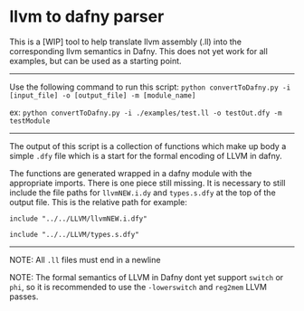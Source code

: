 # llvm to dafny parser

This is a [WIP] tool to help translate llvm assembly (.ll) into the corresponding llvm semantics in Dafny. 
This does not yet work for all examples, but can be used as a starting point.

---

Use the following command to run this script: `python convertToDafny.py -i [input_file] -o [output_file] -m [module_name]`

ex: `python convertToDafny.py -i ./examples/test.ll -o testOut.dfy -m testModule`

---

The output of this script is a collection of functions which make up body a simple `.dfy` file which is a start for the formal encoding of LLVM in dafny. 

The functions are generated wrapped in a dafny module with the appropriate imports. There is one piece still missing. It is necessary to still include the file paths for `llvmNEW.i.dy` and `types.s.dfy` at the top of the output file. This is the relative path for example:

`include "../../LLVM/llvmNEW.i.dfy"`

`include "../../LLVM/types.s.dfy"`

---

NOTE: All `.ll` files must end in a newline

NOTE: The formal semantics of LLVM in Dafny dont yet support `switch` or `phi`, so it is recommended to use the `-lowerswitch` and `reg2mem` LLVM passes.

